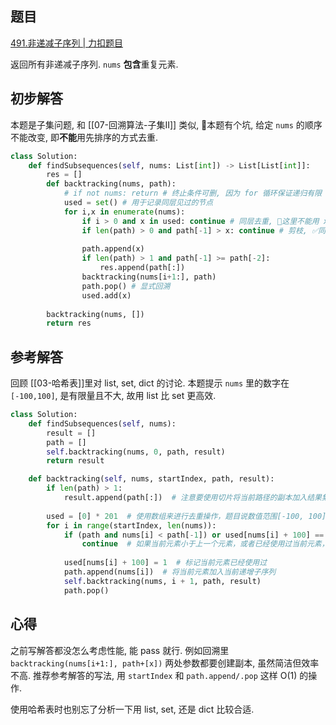 ## 题目
[491.非递减子序列 | 力扣题目](https://leetcode.cn/problems/non-decreasing-subsequences/description/)

返回所有非递减子序列. `nums` **包含**重复元素.

## 初步解答
本题是子集问题, 和 [[07-回溯算法-子集II]] 类似, 🚨本题有个坑, 给定 `nums` 的顺序不能改变, 即**不能**用先排序的方式去重.
```python
class Solution:
    def findSubsequences(self, nums: List[int]) -> List[List[int]]:
        res = []
        def backtracking(nums, path):
            # if not nums: return # 终止条件可删, 因为 for 循环保证递归有限
            used = set() # 用于记录同层见过的节点
            for i,x in enumerate(nums):
                if i > 0 and x in used: continue # 同层去重, 🚨这里不能用 x == nums[i-1], 因为依赖于假设 sorted(nums)
                if len(path) > 0 and path[-1] > x: continue # 剪枝, ✅同路径上跳过一节点等于移动到同层下一个
                
                path.append(x)
                if len(path) > 1 and path[-1] >= path[-2]:
                    res.append(path[:])
                backtracking(nums[i+1:], path)
                path.pop() # 显式回溯
                used.add(x)
        
        backtracking(nums, [])
        return res    
```

## 参考解答
回顾 [[03-哈希表]]里对 list, set, dict 的讨论. 本题提示 `nums` 里的数字在 `[-100,100]`, 是有限量且不大, 故用 list 比 set 更高效.
```python
class Solution:
    def findSubsequences(self, nums):
        result = []
        path = []
        self.backtracking(nums, 0, path, result)
        return result

    def backtracking(self, nums, startIndex, path, result):
        if len(path) > 1:
            result.append(path[:])  # 注意要使用切片将当前路径的副本加入结果集
        
        used = [0] * 201  # 使用数组来进行去重操作，题目说数值范围[-100, 100] 👈
        for i in range(startIndex, len(nums)):
            if (path and nums[i] < path[-1]) or used[nums[i] + 100] == 1:
                continue  # 如果当前元素小于上一个元素，或者已经使用过当前元素，则跳过当前元素
            
            used[nums[i] + 100] = 1  # 标记当前元素已经使用过
            path.append(nums[i])  # 将当前元素加入当前递增子序列
            self.backtracking(nums, i + 1, path, result)
            path.pop()
```

## 心得
之前写解答都没怎么考虑性能, 能 pass 就行. 例如回溯里 `backtracking(nums[i+1:], path+[x])` 两处参数都要创建副本, 虽然简洁但效率不高. 推荐参考解答的写法, 用 `startIndex` 和 `path.append/.pop` 这样 O(1) 的操作.

使用哈希表时也别忘了分析一下用 list, set, 还是 dict 比较合适.